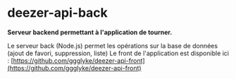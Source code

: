 # deezer-api-back
**Serveur backend permettant à l'application de tourner.**

Le serveur back (Node.js) permet les opérations sur la base de données (ajout de favori, suppression, liste)
Le front de l'application est disponible ici : [https://github.com/ggglyke/deezer-api-front](https://github.com/ggglyke/deezer-api-front)
